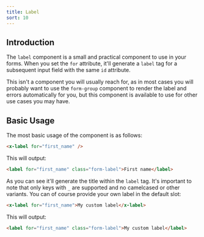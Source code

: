 ```yaml
---
title: Label
sort: 10
---
```


## Introduction

The `label` component is a small and practical component to use in your forms.
When you set the `for` attribute, it'll generate a `label` tag for a subsequent
input field with the same `id` attribute.

This isn't a component you will usually reach for, as in most cases you will probably
want to use the `form-group` component to render the label and errors automatically
for you, but this component is available to use for other use cases you may have.

## Basic Usage

The most basic usage of the component is as follows:

```html
<x-label for="first_name" />
```

This will output:

```html
<label for="first_name" class="form-label">First name</label>
```

As you can see it'll generate the title within the `label` tag. It's important to note
that only keys with `_` are supported and no camelcased or other variants. You can of course
provide your own label in the default slot:

```html
<x-label for="first_name">My custom label</x-label>
```

This will output:
```html
<label for="first_name" class="form-label">My custom label</label>
```
